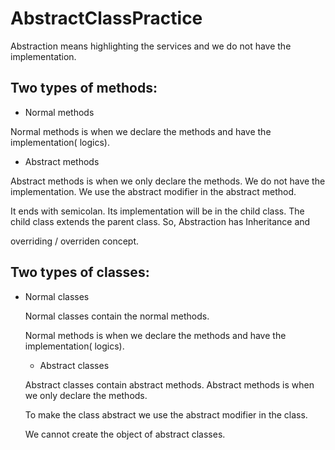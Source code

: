 # AbstractClassPractice

Abstraction means highlighting the services and we do not have the implementation. 

## Two types of methods:

 - Normal methods
  
  Normal methods is when we declare the methods and have the implementation( logics).
  
  
  
  - Abstract methods

  Abstract methods is when we only declare the methods. We do not have the implementation. We use the abstract modifier in the abstract method. 
  
  It ends with semicolan. Its implementation will be in the child class. The child class extends the parent class. So, Abstraction has Inheritance and
  
  overriding / overriden concept.
  
  
  ## Two types of classes:
  
  - Normal classes

    Normal classes contain the normal methods. 
    
    Normal methods is when we declare the methods and have the implementation( logics). 
    
    
    - Abstract classes
    
    Abstract classes contain abstract methods. Abstract methods is when we only declare the methods. 
    
    To make the class abstract we use the abstract modifier in the class.
    
    
    We cannot create the object of abstract classes.
  
  
  
